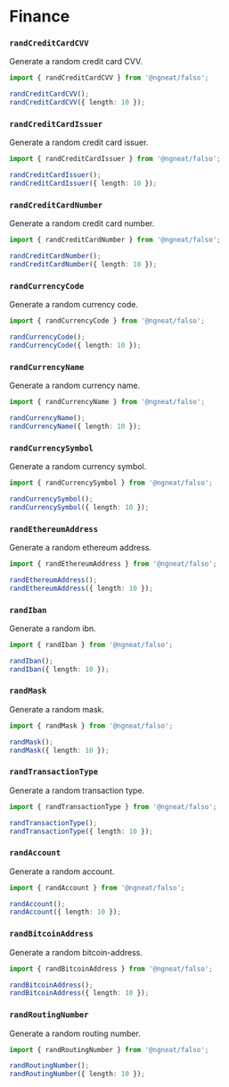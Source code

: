 # Finance

### `randCreditCardCVV`

Generate a random credit card CVV.

```ts
import { randCreditCardCVV } from '@ngneat/falso';

randCreditCardCVV();
randCreditCardCVV({ length: 10 });
```

### `randCreditCardIssuer`

Generate a random credit card issuer.

```ts
import { randCreditCardIssuer } from '@ngneat/falso';

randCreditCardIssuer();
randCreditCardIssuer({ length: 10 });
```

### `randCreditCardNumber`

Generate a random credit card number.

```ts
import { randCreditCardNumber } from '@ngneat/falso';

randCreditCardNumber();
randCreditCardNumber({ length: 10 });
```

### `randCurrencyCode`

Generate a random currency code.

```ts
import { randCurrencyCode } from '@ngneat/falso';

randCurrencyCode();
randCurrencyCode({ length: 10 });
```

### `randCurrencyName`

Generate a random currency name.

```ts
import { randCurrencyName } from '@ngneat/falso';

randCurrencyName();
randCurrencyName({ length: 10 });
```

### `randCurrencySymbol`

Generate a random currency symbol.

```ts
import { randCurrencySymbol } from '@ngneat/falso';

randCurrencySymbol();
randCurrencySymbol({ length: 10 });
```

### `randEthereumAddress`

Generate a random ethereum address.

```ts
import { randEthereumAddress } from '@ngneat/falso';

randEthereumAddress();
randEthereumAddress({ length: 10 });
```

### `randIban`

Generate a random ibn.

```ts
import { randIban } from '@ngneat/falso';

randIban();
randIban({ length: 10 });
```

### `randMask`

Generate a random mask.

```ts
import { randMask } from '@ngneat/falso';

randMask();
randMask({ length: 10 });
```

### `randTransactionType`

Generate a random transaction type.

```ts
import { randTransactionType } from '@ngneat/falso';

randTransactionType();
randTransactionType({ length: 10 });
```

### `randAccount`

Generate a random account.

```ts
import { randAccount } from '@ngneat/falso';

randAccount();
randAccount({ length: 10 });
```

### `randBitcoinAddress`

Generate a random bitcoin-address.

```ts
import { randBitcoinAddress } from '@ngneat/falso';

randBitcoinAddress();
randBitcoinAddress({ length: 10 });
```

### `randRoutingNumber`

Generate a random routing number.

```ts
import { randRoutingNumber } from '@ngneat/falso';

randRoutingNumber();
randRoutingNumber({ length: 10 });
```
